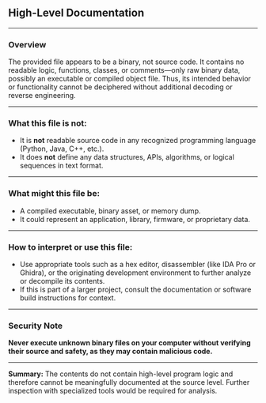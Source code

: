 ## High-Level Documentation

---

### Overview

The provided file appears to be a binary, not source code. It contains no readable logic, functions, classes, or comments—only raw binary data, possibly an executable or compiled object file. Thus, its intended behavior or functionality cannot be deciphered without additional decoding or reverse engineering.

---

### What this file is **not**:
- It is **not** readable source code in any recognized programming language (Python, Java, C++, etc.).
- It does **not** define any data structures, APIs, algorithms, or logical sequences in text format.

---

### What might this file be:
- A compiled executable, binary asset, or memory dump.
- It could represent an application, library, firmware, or proprietary data.

---

### How to interpret or use this file:
- Use appropriate tools such as a hex editor, disassembler (like IDA Pro or Ghidra), or the originating development environment to further analyze or decompile its contents.
- If this is part of a larger project, consult the documentation or software build instructions for context.

---

### Security Note
**Never execute unknown binary files on your computer without verifying their source and safety, as they may contain malicious code.**

---

**Summary:** The contents do not contain high-level program logic and therefore cannot be meaningfully documented at the source level. Further inspection with specialized tools would be required for analysis.